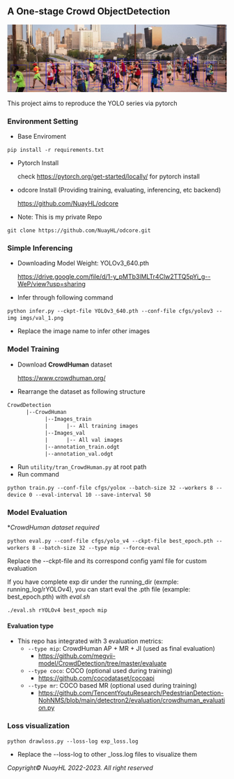 ## A One-stage Crowd ObjectDetection

![val_1_dt](imgs/val_1_dt.png)

This project aims to reproduce the YOLO series via pytorch

### Environment Setting
- Base Enviroment
```
pip install -r requirements.txt
```
- Pytorch Install

    check https://pytorch.org/get-started/locally/ for pytorch install


- odcore Install (Providing training, evaluating, inferencing, etc backend)
  
  https://github.com/NuayHL/odcore

- Note: This is my private Repo
```
git clone https://github.com/NuayHL/odcore.git
```

### Simple Inferencing 
- Downloading Model Weight: YOLOv3_640.pth

    https://drive.google.com/file/d/1-y_pMTb3lMLTr4Clw2TTQ5pYi_g--WeP/view?usp=sharing


- Infer through following command
```
python infer.py --ckpt-file YOLOv3_640.pth --conf-file cfgs/yolov3 --img imgs/val_1.png
```
- Replace the image name to infer other images

### Model Training

- Download **CrowdHuman** dataset
    
    https://www.crowdhuman.org/


- Rearrange the dataset as following structure
```
CrowdDetection
      |--CrowdHuman
            |--Images_train
            |      |-- All training images
            |--Images_val    
            |      |-- All val images
            |--annotation_train.odgt
            |--annotation_val.odgt
```
- Run `utility/tran_CrowdHuman.py` at root path
- Run command
  
```
python train.py --conf-file cfgs/yolox --batch-size 32 --workers 8 --device 0 --eval-interval 10 --save-interval 50
```
### Model Evaluation
**CrowdHuman dataset required*
```
python eval.py --conf-file cfgs/yolo_v4 --ckpt-file best_epoch.pth --workers 8 --batch-size 32 --type mip --force-eval
```
Replace the --ckpt-file and its correspond config yaml file for custom evaluation

If you have complete exp dir under the running_dir (exmple: running_log/rYOLOv4), you can start eval the .pth file
(example: best_epoch.pth) with *eval.sh* 

```
./eval.sh rYOLOv4 best_epoch mip
```

#### Evaluation type

- This repo has integrated with 3 evaluation metrics: 
  - `--type mip`: CrowdHuman AP + MR + JI (used as final evaluation)
    - https://github.com/megvii-model/CrowdDetection/tree/master/evaluate
  - `--type coco`: COCO (optional used during training)
    - https://github.com/cocodataset/cocoapi
  - `--type mr`: COCO based MR (optional used during training)
    - https://github.com/TencentYoutuResearch/PedestrianDetection-NohNMS/blob/main/detectron2/evaluation/crowdhuman_evaluation.py



### Loss visualization
```
python drawloss.py --loss-log exp_loss.log
```
- Replace the --loss-log to other _loss.log files to visualize them


*Copyright© NuayHL 2022-2023. All right reserved*
